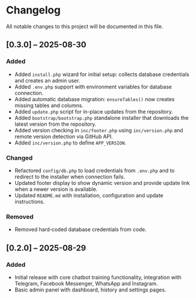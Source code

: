 # Changelog

All notable changes to this project will be documented in this file.

## [0.3.0] – 2025-08-30

### Added
- Added `install.php` wizard for initial setup: collects database credentials and creates an admin user.
- Added `.env.php` support with environment variables for database connection.
- Added automatic database migration: `ensureTables()` now creates missing tables and columns.
- Added `update.php` script for in-place updates from the repository.
- Added `bootstrap/bootstrap.php` standalone installer that downloads the latest version from the repository.
- Added version checking in `inc/footer.php` using `inc/version.php` and remote version detection via GitHub API.
- Added `inc/version.php` to define `APP_VERSION`.

### Changed
- Refactored `config/db.php` to load credentials from `.env.php` and to redirect to the installer when connection fails.
- Updated footer display to show dynamic version and provide update link when a newer version is available.
- Updated `README.md` with installation, configuration and update instructions.

### Removed
- Removed hard‑coded database credentials from code.

## [0.2.0] – 2025-08-29

### Added
- Initial release with core chatbot training functionality, integration with Telegram, Facebook Messenger, WhatsApp and Instagram.
- Basic admin panel with dashboard, history and settings pages.
